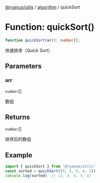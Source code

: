 [@ryanuo/utils](../../index.md) / [algorithm](../index.md) / quickSort

# Function: quickSort()

```ts
function quickSort(arr): number[];
```

快速排序（Quick Sort）

## Parameters

### arr

`number`[]

数组

## Returns

`number`[]

排序后的数组

## Example

```ts twoslash
import { quickSort } from '@ryanuo/utils'
const sorted = quickSort([5, 3, 8, 4, 2])
console.log(sorted)  // [2, 3, 4, 5, 8]
```
